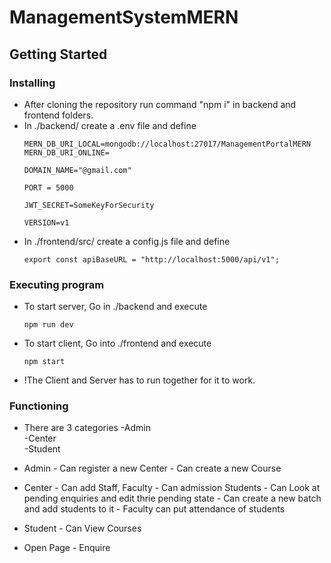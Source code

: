 # ManagementSystemMERN

## Getting Started

### Installing

* After cloning the repository run command "npm i" in backend and frontend folders.
* In ./backend/ create a .env file and define 
  ```
  MERN_DB_URI_LOCAL=mongodb://localhost:27017/ManagementPortalMERN
  MERN_DB_URI_ONLINE=

  DOMAIN_NAME="@gmail.com"

  PORT = 5000

  JWT_SECRET=SomeKeyForSecurity

  VERSION=v1
  ```
* In ./frontend/src/ create a config.js file and define 
  ```
  export const apiBaseURL = "http://localhost:5000/api/v1";
  ```


### Executing program

* To start server, Go  in ./backend and execute
  ```
  npm run dev
  ```
* To start client, Go into ./frontend and execute
  ```
  npm start
  ```
* !The Client and Server has to run together for it to work.

### Functioning

* There are 3 categories -Admin  
                         -Center  
                         -Student  

* Admin - Can register a new Center
        - Can create a new Course

* Center - Can add Staff, Faculty
         - Can admission Students
         - Can Look at pending enquiries and edit thrie pending state
         - Can create a new batch and add students to it
         - Faculty can put attendance of students

* Student - Can View Courses

* Open Page - Enquire
